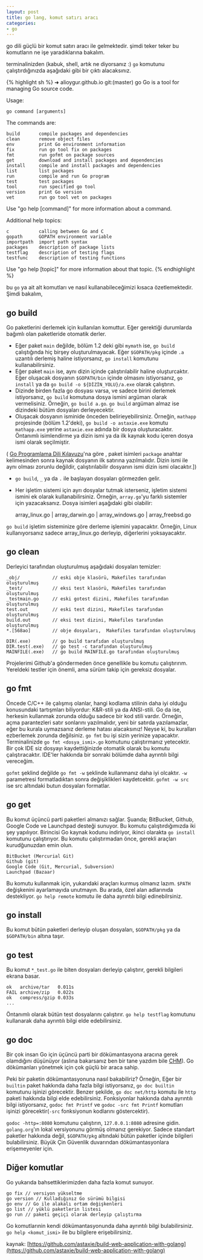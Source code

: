 ```yaml
---
layout: post
title: go lang, komut satırı aracı
categories:
- go
---
```


go dili güçlü bir komut satırı aracı ile gelmektedir. şimdi teker teker bu komutların ne işe yaradıklarına bakalım.

terminalinizden (kabuk, shell, artık ne diyorsanız :) `go` komutunu çalıştırdığınızda aşağıdaki gibi bir çıktı alacaksınız.

{% highlight sh %}
➜  alioygur.github.io git:(master) go
Go is a tool for managing Go source code.

Usage:

    go command [arguments]

The commands are:

    build       compile packages and dependencies
    clean       remove object files
    env         print Go environment information
    fix         run go tool fix on packages
    fmt         run gofmt on package sources
    get         download and install packages and dependencies
    install     compile and install packages and dependencies
    list        list packages
    run         compile and run Go program
    test        test packages
    tool        run specified go tool
    version     print Go version
    vet         run go tool vet on packages

Use "go help [command]" for more information about a command.

Additional help topics:

    c           calling between Go and C
    gopath      GOPATH environment variable
    importpath  import path syntax
    packages    description of package lists
    testflag    description of testing flags
    testfunc    description of testing functions

Use "go help [topic]" for more information about that topic.
{% endhighlight %}

bu `go` ya ait alt komutları ve nasıl kullanabileceğimizi kısaca özetlemektedir. Şimdi bakalım,


## go build

Go paketlerini derlemek için kullanılan komuttur. Eğer gerektiği durumlarda bağımlı olan paketleride otomatik derler.

- Eğer paket  `main` değilde,  bölüm 1.2 deki gibi `mymath` ise, `go build` çalıştığında hiç birşey oluşturulmayacak. Eğer `$GOPATH/pkg` içinde `.a` uzantılı derlemiş haline istiyorsanız,  `go install` komutunu kullanabilirsiniz.
- Eğer paket `main` ise, aynı dizin içinde çalıştırılabilir haline oluşturcaktır. Eğer oluşacak dosyanın `$GOPATH/bin` içinde olmasını istiyorsanız, `go install` ya da `go build -o ${DİZİN_YOLU}/a.exe` olarak çalıştırın.
- Dizinde birden fazla go dosyası varsa, ve sadece birini derlemek istiyorsanız, `go build` komutuna dosya ismini argüman olarak vermelisiniz. Örneğin, `go build a.go`. `go build` argüman almaz ise dizindeki bütüm dosyaları derleyecektir.
- Oluşacak dosyanın isminide önceden belirieyebilirsiniz. Örneğin, `mathapp` projesinde (bölüm 1.2'deki),  `go build -o astaxie.exe` komutu `mathapp.exe` yerine `astaxie.exe` adında bir dosya oluşturacaktır. Öntanımlı isimlendirme ya dizin ismi ya da ilk kaynak kodu içeren dosya ismi olarak seçilmiştir.

( [Go Programlama  Dili Kılavuzu](https://golang.org/ref/spec)'na göre , paket isimleri  `package` anahtar kelimesinden sonra kaynak dosyanın ilk satırına yazılmalıdır. Dizin ismi ile aynı olması zorunlu değildir, çalıştırılabilir dosyanın ismi dizin ismi olacaktır.]) 

- `go build`, `_` ya da `.` ile başlayan dosyaları görmezden gelir.
- Her işletim sistemi için ayrı dosyalar tutmak isterseniz, işletim sistemi ismini ek olarak kullanabilirsiniz. Örneğin, `array.go`'yu farklı sistemler için yazacaksanız. Dosya isimleri aşağıdaki gibi olabilir:
    
    array_linux.go | array_darwin.go | array_windows.go | array_freebsd.go
    
`go build` işletim sisteminize göre derleme işlemini yapacaktır. Örneğin, Linux kullanıyorsanız sadece  array_linux.go derleyip, diğerlerini yoksayacaktır.

## go clean

Derleyici tarafından oluşturulmuş aşağıdaki  dosyaları temizler: 
    
    _obj/            // eski obje klasörü, Makefiles tarafından oluşturulmuş
    _test/           // eksi test klasörü, Makefiles tarafından oluşturulmuş
    _testmain.go     // eski gotest dizini, Makefiles tarafından oluşturulmuş
    test.out         // eski test dizini, Makefiles tarafından oluşturulmuş 
    build.out        // eksi test dizini, Makefiles tarafından oluşturulmuş 
    *.[568ao]        // obje dosyaları,  Makefiles tarafından oluşturulmuş 

    DIR(.exe)        // go build tarafıdan oluşturulmuş
    DIR.test(.exe)   // go test -c tarafından oluşturulmuş
    MAINFILE(.exe)   // go build MAINFILE.go tarafından oluşturulmuş
    
Projelerimi Github'a göndermeden önce genellikle bu komutu çalıştırırım. Yereldeki testler için önemli, ama sürüm takip için gereksiz dosyalar.

## go fmt

Öncede C/C++ ile çalışmış olanlar, hangi kodlama stilinin daha iyi olduğu konusundaki tartışmları biliyordur: K&R-stili ya da ANSI-stili. Go da ise, herkesin kullanmak zorunda olduğu  sadece bir kod stili vardır. Örneğin, açma parantezleri satır sonlarını yazılmalıdır, yeni bir satırda yazılamazlar, eğer bu kurala uymazsanız derleme hatası alacaksınız! Neyse ki, bu kuralları ezberlemek zorunda değilsiniz. `go fmt` bu işi sizin yerinize yapacaktır. Terminalinizde `go fmt <dosya_ismi>.go` komutunu çalıştırmanız yetecektir. Bir çok IDE siz dosyayı kaydettiğinizde otomatik olarak bu komutu çalıştıracaktır. IDE'ler hakkında bir sonraki bölümde daha ayrıntılı bilgi vereceğim.

`gofmt` şeklind değilde  `go fmt -w` şeklinde kullanmanız daha iyi olcaktır. `-w` parametresi formatladıktan sonra değişiklikleri kaydetcektir. `gofmt -w src` ise src altındaki butun dosyaları formatlar.

## go get

Bu komut üçüncü parti paketleri almanızı sağlar. Şuanda; BitBucket, Github, Google Code ve Launchpad desteği sunuyor. Bu komutu çalıştırdığımızda iki şey yapılıyor. Birincisi Go kaynak kodunu indiriyor, ikinci olarakta `go install` komutunu çalıştırıyor. Bu komutu çalıştırmadan önce, gerekli araçları kurudğunuzdan emin olun.

    BitBucket (Mercurial Git)
    Github (git)
    Google Code (Git, Mercurial, Subversion)
    Launchpad (Bazaar)
    
Bu komutu kullanmak için, yukarıdaki araçları kurmuş olmanız lazım. `$PATH` değişkenini ayarlamayıda unutmayın. Bu arada, özel alan adlarınıda destekliyor. `go help remote` komutu ile daha ayrıntılı bilgi edinebilrsiniz.

## go install

Bu komut bütün paketleri derleyip oluşan dosyaları, `$GOPATH/pkg` ya da  `$GOPATH/bin` altına taşır.

## go test

Bu komut  `*_test.go` ile biten dosyaları derleyip çalıştırır, gerekli bilgileri ekrana basar.

    ok   archive/tar   0.011s
    FAIL archive/zip   0.022s
    ok   compress/gzip 0.033s
    ...
    
Öntanımlı olarak bütün test dosyalarını çalıştırır. `go help testflag` komutunu kullanarak daha ayrıntılı bilgi elde edebilirsiniz.

## go doc

Bir çok insan Go için üçüncü parti bir dökümantasyona aracına gerek olamdığını düşünüyor (aslına bakarsanız ben bir tane yazdım bile [CHM](https://github.com/astaxie/godoc)). Go dökümanları yönetmek için çok güçlü bir araca sahip.

Peki bir paketin dökümantasyonuna nasıl bakabiliriz? Örneğin, Eğer bir `builtin` paket hakkında daha fazla bilgi istiyorsanız, `go doc builtin` komutunu işinizi görecektir. Benzer şekilde, `go doc net/http` komutu ile  `http` paketi hakkında bilgi elde edebilirsiniz. Fonksiyonlar hakkında daha ayrıntılı bilgi istiyorsanız, `godoc fmt Printf` ve  `godoc -src fmt Printf` komutları işinizi görecektir(`-src` fonksiyonun kodlarını göstercektir).

`godoc -http=:8080` komutunu çalıştırın, `127.0.0.1:8080` adresine gidin. `golang.org`'ın lokal versiyonunu görmüş olmanız gerekiyor. Sadece standart paketler hakkında değil, `$GOPATH/pkg` altındaki bütün paketler içinde bilgileri bulabilirsiniz. Büyük Çin Güvenlik duvarından dökümantasyonlara erişemeyenler için.

## Diğer komutlar

Go yukarıda bahsettiklerimizden daha fazla komut sunuyor.

    go fix // versiyon yükseltme
    go version // Kulladığınız Go sürümü bilgisi
    go env // Go ile alakalı ortam değişkenleri
    go list // yüklü paketlerin listesi
    go run // paketi geçiçi olarak derleyip çalıştırma 
    
Go komutlarınin kendi dökümantasyonunda daha ayrıntılı bilgi bulabilirsiniz. `go help <komut_ismi>` ile bu bilgilere erişebilirsiniz.

kaynak: [https://github.com/astaxie/build-web-application-with-golang](https://github.com/astaxie/build-web-application-with-golang)